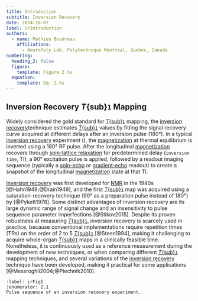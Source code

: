 ```yaml
---
title: Introduction
subtitle: Inversion Recovery
date: 2024-10-07
label: irIntroduction
authors:
  - name: Mathieu Boudreau
    affiliations:
      - NeuroPoly Lab, Polytechnique Montreal, Quebec, Canada
numbering:
  heading_2: false
  figure:
    template: Figure 2.%s
  equation:
    template: Eq. 2.%s
---
```


## Inversion Recovery _T_{sub}`1` Mapping

Widely considered the gold standard for [_T_{sub}`1`](wiki:Spin–lattice_relaxation) mapping, the [inversion recovery](wiki:Inversion_recovery)technique estimates [_T_{sub}`1`](wiki:Spin–lattice_relaxation) values by fitting the signal recovery curve acquired at different delays after an inversion pulse (180°). In a typical [inversion recovery](wiki:Inversion_recovery) experiment ([](#irFig1)), the [magnetization](wiki:Magnetization) at thermal equilibrium is inverted using a 180° RF pulse. After the longitudinal [magnetization](wiki:Magnetization) recovers through [spin-lattice relaxation](wiki:Spin–lattice_relaxation) for predetermined delay (`inversion time`, TI), a 90° excitation pulse is applied, followed by a readout imaging sequence (typically a [spin-echo](wiki:Spin_echo) or [gradient-echo](wiki:MRI_pulse_sequence#Gradient_echo) readout) to create a snapshot of the longitudinal [magnetization](wiki:Magnetization) state at that TI.

[Inversion recovery](wiki:Inversion_recovery) was first developed for [NMR](wiki:Nuclear_magnetic_resonance) in the 1940s [@Hahn1949;@Drain1949], and the first [_T_{sub}`1`](wiki:Spin–lattice_relaxation) map was acquired using a saturation-recovery technique (90° as a preparation pulse instead of 180°) by [@Pykett1978]. Some distinct advantages of inversion recovery are its large dynamic range of signal change and an insensitivity to pulse sequence parameter imperfections [@Stikov2015]. Despite its proven robustness at measuring [_T_{sub}`1`](wiki:Spin–lattice_relaxation), inversion recovery is scarcely used in practice, because conventional implementations require repetition times (TRs) on the order of 2 to 5 [_T_{sub}`1`](wiki:Spin–lattice_relaxation) [@Steen1994], making it challenging to acquire whole-organ [_T_{sub}`1`](wiki:Spin–lattice_relaxation) maps in a clinically feasible time. Nonetheless, it is continuously used as a reference measurement during the development of new techniques, or when comparing different [_T_{sub}`1`](wiki:Spin–lattice_relaxation) mapping techniques, and several variations of the [inversion recovery](wiki:Inversion_recovery) technique have been developed, making it practical for some applications [@Messroghli2004;@Piechnik2010].

```{figure} img/ir_pulsesequences.svg
:label: irFig1
:enumerator: 2.1
Pulse sequence of an inversion recovery experiment.
```